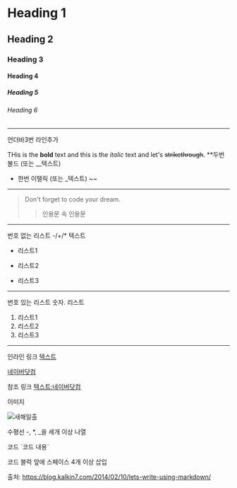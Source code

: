 # Heading 1

## Heading 2

### Heading 3

#### Heading 4

##### Heading 5

###### Heading 6

___
언더바3번 라인추가

THis is the **bold** text and this is the *italic* text and let's ~~strikethrough~~.
**두번 볼드 (또는 __텍스트)
* 한번 이탤릭 (또는 _텍스트)
~~ 
___
> Don't forget to code your dream.
>> 인용문 속 인용문
___
번호 없는 리스트 
-/+/* 텍스트 

- 리스트1
+ 리스트2
* 리스트3
___

번호 있는 리스트 
숫자. 리스트 

1. 리스트1
2. 리스트2
3. 리스트3
___

인라인 링크 [텍스트](링크주소) 

[네이버닷컴](https://www.naver.com)

참조 링크
[텍스트:네이버닷컴][참조명:네이버홈페이지] 

[참조명:네이버홈페이지]: https://www.naver.com

이미지 

![새해일출](https://www.google.com/url?sa=i&url=http%3A%2F%2Fm.blog.naver.com%2Fjbn9988%2F221174060497&psig=AOvVaw10ri3_KWHLUlPm6-frs7_u&ust=1609598374092000&source=images&cd=vfe&ved=0CAIQjRxqFwoTCKDUs6z7-u0CFQAAAAAdAAAAABAD) 

수평선 -, *, _을 세개 이상 나열 

코드 
\`코드 내용\` 

코드 블럭 
앞에 스페이스 4개 이상 삽입

출처: https://blog.kalkin7.com/2014/02/10/lets-write-using-markdown/
